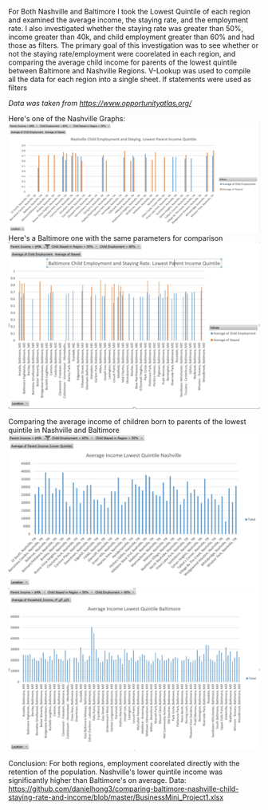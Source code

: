 For Both Nashville and Baltimore I took the Lowest Quintile of each region and examined the average income, the staying rate, and the employment rate. I also investigated whether the staying rate was greater than 50%, income greater than 40k, and child employment greater than 60% and had those as filters. The primary goal of this investigation was to see whether or not the staying rate/employment were coorelated in each region, and comparing the average child income for parents of the lowest quintile between Baltimore and Nashville Regions. V-Lookup was used to compile all the data for each region into a single sheet. If statements were used as filters

*Data was taken from https://www.opportunityatlas.org/*

Here's one of the Nashville Graphs:
![Alt Text](https://github.com/danielhong3/comparing-baltimore-nashville-child-staying-rate-and-income/blob/master/NashvilleStayEmployment.JPG)
Here's a Baltimore one with the same parameters for comparison
![Alt Text](https://github.com/danielhong3/comparing-baltimore-nashville-child-staying-rate-and-income/blob/master/BaltimoreStayEmployment.JPG)

Comparing the average income of children born to parents of the lowest quintile in Nashville and Baltimore
![Alt Text](https://github.com/danielhong3/comparing-baltimore-nashville-child-staying-rate-and-income/blob/master/NashvilleIncome.JPG)
![Alt Text](https://github.com/danielhong3/comparing-baltimore-nashville-child-staying-rate-and-income/blob/master/BaltimoreIncome.JPG)

Conclusion:
For both regions, employment coorelated directly with the retention of the population. Nashville's lower quintile income was significantly higher than Baltimore's on average.
Data: https://github.com/danielhong3/comparing-baltimore-nashville-child-staying-rate-and-income/blob/master/BusinessMini_Project1.xlsx
